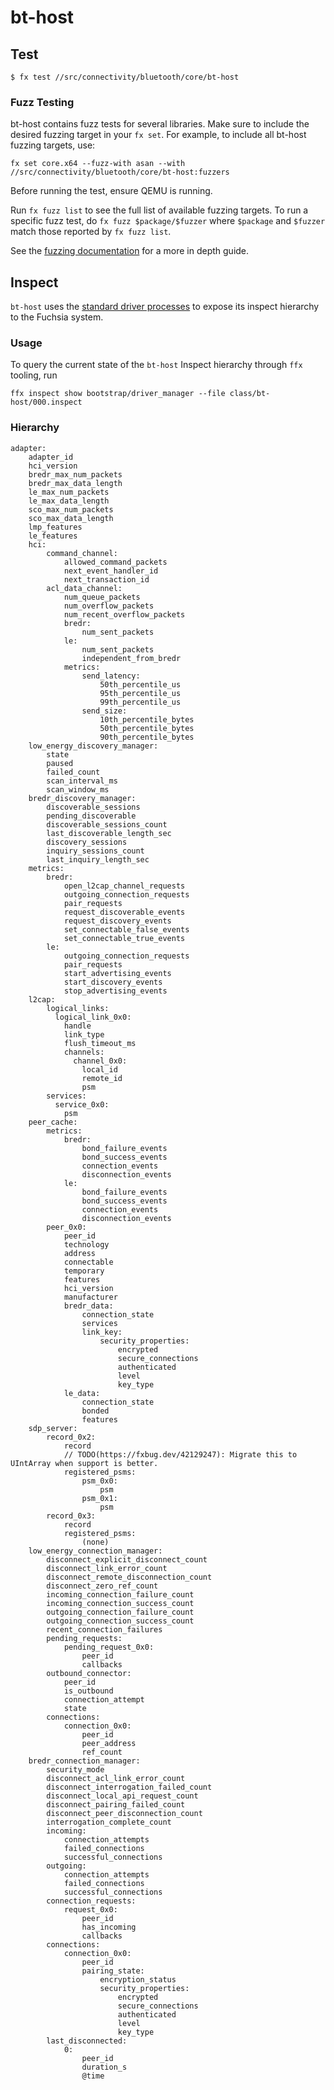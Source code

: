 # bt-host

## Test

`$ fx test //src/connectivity/bluetooth/core/bt-host`

### Fuzz Testing

bt-host contains fuzz tests for several libraries. Make sure to include the desired fuzzing target
in your `fx set`. For example, to include all bt-host fuzzing targets, use:

```
fx set core.x64 --fuzz-with asan --with //src/connectivity/bluetooth/core/bt-host:fuzzers
```

Before running the test, ensure QEMU is running.

Run `fx fuzz list` to see the full list of available fuzzing targets. To run a specific fuzz test,
do `fx fuzz $package/$fuzzer` where `$package` and `$fuzzer` match those reported by `fx fuzz list`.



See the [fuzzing documentation](https://fuchsia.dev/fuchsia-src/development/testing/fuzzing/overview?hl=en)
for a more in depth guide.

## Inspect

`bt-host` uses the [standard driver processes](https://fuchsia.googlesource.com/fuchsia/+/57edce1df72b148c33e8f219bddbd038cdbb861b/zircon/system/ulib/inspect/) to expose its inspect hierarchy
to the Fuchsia system.

### Usage

To query the current state of the `bt-host` Inspect hierarchy through `ffx` tooling, run

`ffx inspect show bootstrap/driver_manager --file class/bt-host/000.inspect`

### Hierarchy
```
adapter:
    adapter_id
    hci_version
    bredr_max_num_packets
    bredr_max_data_length
    le_max_num_packets
    le_max_data_length
    sco_max_num_packets
    sco_max_data_length
    lmp_features
    le_features
    hci:
        command_channel:
            allowed_command_packets
            next_event_handler_id
            next_transaction_id
        acl_data_channel:
            num_queue_packets
            num_overflow_packets
            num_recent_overflow_packets
            bredr:
                num_sent_packets
            le:
                num_sent_packets
                independent_from_bredr
            metrics:
                send_latency:
                    50th_percentile_us
                    95th_percentile_us
                    99th_percentile_us
                send_size:
                    10th_percentile_bytes
                    50th_percentile_bytes
                    90th_percentile_bytes
    low_energy_discovery_manager:
        state
        paused
        failed_count
        scan_interval_ms
        scan_window_ms
    bredr_discovery_manager:
        discoverable_sessions
        pending_discoverable
        discoverable_sessions_count
        last_discoverable_length_sec
        discovery_sessions
        inquiry_sessions_count
        last_inquiry_length_sec
    metrics:
        bredr:
            open_l2cap_channel_requests
            outgoing_connection_requests
            pair_requests
            request_discoverable_events
            request_discovery_events
            set_connectable_false_events
            set_connectable_true_events
        le:
            outgoing_connection_requests
            pair_requests
            start_advertising_events
            start_discovery_events
            stop_advertising_events
    l2cap:
        logical_links:
          logical_link_0x0:
            handle
            link_type
            flush_timeout_ms
            channels:
              channel_0x0:
                local_id
                remote_id
                psm
        services:
          service_0x0:
            psm
    peer_cache:
        metrics:
            bredr:
                bond_failure_events
                bond_success_events
                connection_events
                disconnection_events
            le:
                bond_failure_events
                bond_success_events
                connection_events
                disconnection_events
        peer_0x0:
            peer_id
            technology
            address
            connectable
            temporary
            features
            hci_version
            manufacturer
            bredr_data:
                connection_state
                services
                link_key:
                    security_properties:
                        encrypted
                        secure_connections
                        authenticated
                        level
                        key_type
            le_data:
                connection_state
                bonded
                features
    sdp_server:
        record_0x2:
            record
            // TODO(https://fxbug.dev/42129247): Migrate this to UIntArray when support is better.
            registered_psms:
                psm_0x0:
                    psm
                psm_0x1:
                    psm
        record_0x3:
            record
            registered_psms:
                (none)
    low_energy_connection_manager:
        disconnect_explicit_disconnect_count
        disconnect_link_error_count
        disconnect_remote_disconnection_count
        disconnect_zero_ref_count
        incoming_connection_failure_count
        incoming_connection_success_count
        outgoing_connection_failure_count
        outgoing_connection_success_count
        recent_connection_failures
        pending_requests:
            pending_request_0x0:
                peer_id
                callbacks
        outbound_connector:
            peer_id
            is_outbound
            connection_attempt
            state
        connections:
            connection_0x0:
                peer_id
                peer_address
                ref_count
    bredr_connection_manager:
        security_mode
        disconnect_acl_link_error_count
        disconnect_interrogation_failed_count
        disconnect_local_api_request_count
        disconnect_pairing_failed_count
        disconnect_peer_disconnection_count
        interrogation_complete_count
        incoming:
            connection_attempts
            failed_connections
            successful_connections
        outgoing:
            connection_attempts
            failed_connections
            successful_connections
        connection_requests:
            request_0x0:
                peer_id
                has_incoming
                callbacks
        connections:
            connection_0x0:
                peer_id
                pairing_state:
                    encryption_status
                    security_properties:
                        encrypted
                        secure_connections
                        authenticated
                        level
                        key_type
        last_disconnected:
            0:
                peer_id
                duration_s
                @time
```
